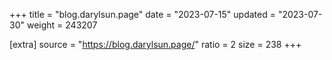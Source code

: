 +++
title = "blog.darylsun.page"
date = "2023-07-15"
updated = "2023-07-30"
weight = 243207

[extra]
source = "https://blog.darylsun.page/"
ratio = 2
size = 238
+++
